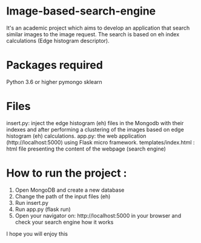 # Image-based-search-engine
It's an academic project which aims to develop an application that search similar images to the image request. The search is based on eh  index calculations (Edge histogram descriptor).

# Packages required
Python 3.6 or higher
pymongo
sklearn

# Files 
insert.py:  inject the edge histogram (eh) files in the Mongodb with their indexes and after performing a clustering of the images based on edge histogram (eh) calculations. 
app.py: the web application (http://localhost:5000) using Flask micro framework.
templates/index.html : html file presenting the content of the webpage (search engine)

# How to run the project :

1. Open MongoDB and create a new database
2. Change the path of the input files (eh)
3. Run insert.py 
4. Run app.py (flask run)
5. Open your navigator on: http://localhost:5000 in your browser and check your search engine how it works 

I hope you will enjoy this 
